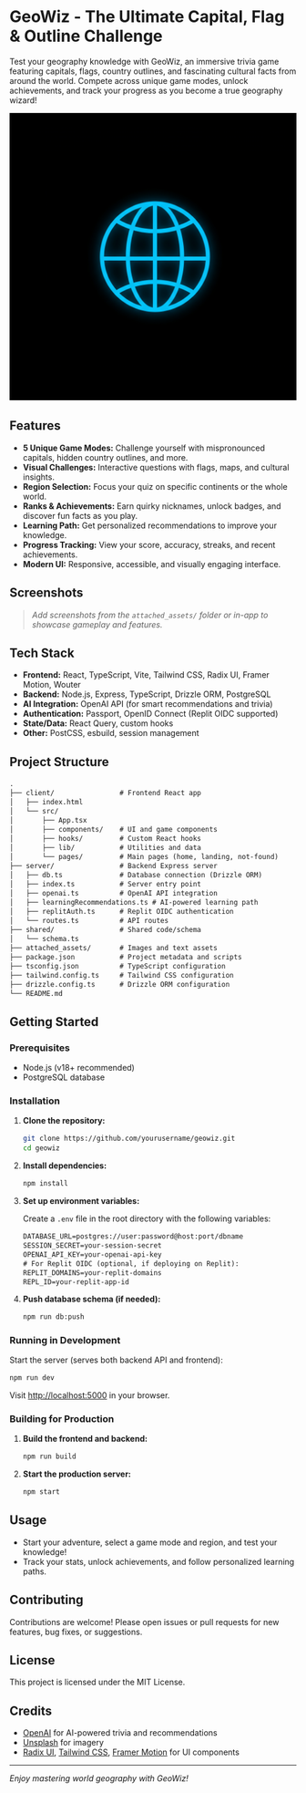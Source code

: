 # GeoWiz - The Ultimate Capital, Flag & Outline Challenge

Test your geography knowledge with GeoWiz, an immersive trivia game featuring capitals, flags, country outlines, and fascinating cultural facts from around the world. Compete across unique game modes, unlock achievements, and track your progress as you become a true geography wizard!

![GeoWiz Logo](generated-icon.png)

## Features

- **5 Unique Game Modes:** Challenge yourself with mispronounced capitals, hidden country outlines, and more.
- **Visual Challenges:** Interactive questions with flags, maps, and cultural insights.
- **Region Selection:** Focus your quiz on specific continents or the whole world.
- **Ranks & Achievements:** Earn quirky nicknames, unlock badges, and discover fun facts as you play.
- **Learning Path:** Get personalized recommendations to improve your knowledge.
- **Progress Tracking:** View your score, accuracy, streaks, and recent achievements.
- **Modern UI:** Responsive, accessible, and visually engaging interface.

## Screenshots

> _Add screenshots from the `attached_assets/` folder or in-app to showcase gameplay and features._

## Tech Stack

- **Frontend:** React, TypeScript, Vite, Tailwind CSS, Radix UI, Framer Motion, Wouter
- **Backend:** Node.js, Express, TypeScript, Drizzle ORM, PostgreSQL
- **AI Integration:** OpenAI API (for smart recommendations and trivia)
- **Authentication:** Passport, OpenID Connect (Replit OIDC supported)
- **State/Data:** React Query, custom hooks
- **Other:** PostCSS, esbuild, session management

## Project Structure

```
.
├── client/                # Frontend React app
│   ├── index.html
│   └── src/
│       ├── App.tsx
│       ├── components/    # UI and game components
│       ├── hooks/         # Custom React hooks
│       ├── lib/           # Utilities and data
│       └── pages/         # Main pages (home, landing, not-found)
├── server/                # Backend Express server
│   ├── db.ts              # Database connection (Drizzle ORM)
│   ├── index.ts           # Server entry point
│   ├── openai.ts          # OpenAI API integration
│   ├── learningRecommendations.ts # AI-powered learning path
│   ├── replitAuth.ts      # Replit OIDC authentication
│   └── routes.ts          # API routes
├── shared/                # Shared code/schema
│   └── schema.ts
├── attached_assets/       # Images and text assets
├── package.json           # Project metadata and scripts
├── tsconfig.json          # TypeScript configuration
├── tailwind.config.ts     # Tailwind CSS configuration
├── drizzle.config.ts      # Drizzle ORM configuration
└── README.md
```

## Getting Started

### Prerequisites

- Node.js (v18+ recommended)
- PostgreSQL database

### Installation

1. **Clone the repository:**
   ```sh
   git clone https://github.com/yourusername/geowiz.git
   cd geowiz
   ```

2. **Install dependencies:**
   ```sh
   npm install
   ```

3. **Set up environment variables:**

   Create a `.env` file in the root directory with the following variables:

   ```
   DATABASE_URL=postgres://user:password@host:port/dbname
   SESSION_SECRET=your-session-secret
   OPENAI_API_KEY=your-openai-api-key
   # For Replit OIDC (optional, if deploying on Replit):
   REPLIT_DOMAINS=your-replit-domains
   REPL_ID=your-replit-app-id
   ```

4. **Push database schema (if needed):**
   ```sh
   npm run db:push
   ```

### Running in Development

Start the server (serves both backend API and frontend):

```sh
npm run dev
```

Visit [http://localhost:5000](http://localhost:5000) in your browser.

### Building for Production

1. **Build the frontend and backend:**
   ```sh
   npm run build
   ```

2. **Start the production server:**
   ```sh
   npm start
   ```

## Usage

- Start your adventure, select a game mode and region, and test your knowledge!
- Track your stats, unlock achievements, and follow personalized learning paths.

## Contributing

Contributions are welcome! Please open issues or pull requests for new features, bug fixes, or suggestions.

## License

This project is licensed under the MIT License.

## Credits

- [OpenAI](https://openai.com/) for AI-powered trivia and recommendations
- [Unsplash](https://unsplash.com/) for imagery
- [Radix UI](https://www.radix-ui.com/), [Tailwind CSS](https://tailwindcss.com/), [Framer Motion](https://www.framer.com/motion/) for UI components

---
_Enjoy mastering world geography with GeoWiz!_
